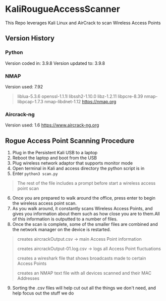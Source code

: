 # KaliRougueAccessScanner
This Repo leverages Kali Linux and AirCrack to scan Wireless Access Points

## Version History
### Python
Version coded in: 3.9.8
Version updated to: 3.9.8
### NMAP
Version used: 7.92
> liblua-5.3.6
> openssl-1.1.1l
> libssh2-1.10.0
> libz-1.2.11
> libpcre-8.39
> nmap-libpcap-1.7.3
> nmap-libdnet-1.12
https://nmap.org
### Aircrack-ng
Version used: 1.6
https://www.aircrack-ng.org



## Rogue Access Point Scanning Procedure

1. Plug in the Persistent Kali USB to a laptop
2. Reboot the laptop and boot from the USB
3. Plug wireless network adaptor that supports monitor mode
4. Open terminal in Kali and access directory the python script is in
5. Enter `python3 scan.py`

> The rest of the file includes a prompt before start a wireless access point scan

6. Once you are prepared to walk around the office, press enter to begin the wireless access point scan.
7. As you walk around, it constantly scans Wireless Access Points, and gives you information about them such as how close you are to them.All of this information is outputted to a number of files.
8. Once the scan is complete, some of the smaller files are combined and the network manager on the device is restarted.
> creates aircrackOutput.csv -> main Access Point information
> 
> creates aircrackOutput-01.log.csv -> logs all Access Point fluctuations
> 
> creates a wireshark file that shows broadcasts made to certain Access Points
> 
> creates an NMAP text file with all devices scanned and their MAC Addresses
9. Sorting the .csv files will help cut out all the things we don't need, and help focus out the stuff we do
